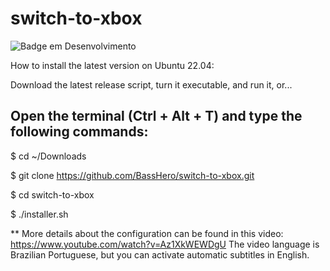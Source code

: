 # switch-to-xbox

![Badge em Desenvolvimento](http://img.shields.io/static/v1?label=Status&message=under%20development&color=GREEN&style=for-the-badge)

How to install the latest version on Ubuntu 22.04:

Download the latest release script, turn it executable, and run it, or...

## Open the terminal (Ctrl + Alt + T) and type the following commands:

$ cd ~/Downloads

$ git clone https://github.com/BassHero/switch-to-xbox.git

$ cd switch-to-xbox

$ ./installer.sh

**
More details about the configuration can be found in this video:
https://www.youtube.com/watch?v=Az1XkWEWDgU
The video language is Brazilian Portuguese, but you can activate automatic subtitles in English.


